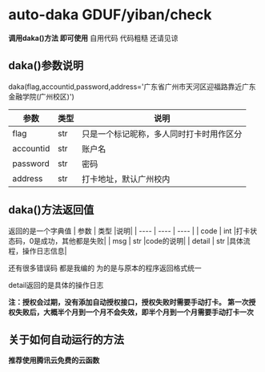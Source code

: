# auto-daka GDUF/yiban/check
**调用daka()方法 即可使用** 
自用代码 代码粗糙 还请见谅
## daka()参数说明
daka(flag,accountid,password,address='广东省广州市天河区迎福路靠近广东金融学院(广州校区)')

|  参数   | 类型  |说明|
|  ----  | ----  | ---- |
| flag  | str |只是一个标记昵称，多人同时打卡时用作区分|
| accountid  | str |账户名|
| password  | str |密码|
| address  | str |打卡地址，默认广州校内|
## daka()方法返回值
返回的是一个字典值
|  参数   | 类型  |说明|
|  ----  | ----  | ---- |
| code  | int |打卡状态码，0是成功，其他都是失败|
| msg | str |code的说明|
|  detail   | str  |具体流程，操作日志信息|


还有很多错误码 都是我编的 为的是与原本的程序返回格式统一

detail返回的是具体的操作日志

**注：授权会过期，没有添加自动授权接口，授权失败时需要手动打卡。** 
**第一次授权失败后，大概半个月到一个月不会失效，即半个月到一个月需要手动打卡一次**
## 关于如何自动运行的方法
**推荐使用腾讯云免费的云函数**
